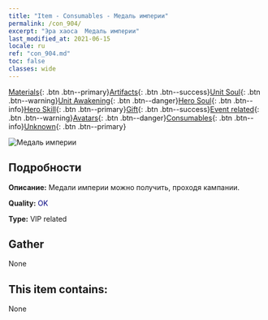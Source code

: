 ```yaml
---
title: "Item - Consumables - Медаль империи"
permalink: /con_904/
excerpt: "Эра хаоса  Медаль империи"
last_modified_at: 2021-06-15
locale: ru
ref: "con_904.md"
toc: false
classes: wide
---
```

 [Materials](/ItemsRU/){: .btn .btn--primary}[Artifacts](/ItemsRU/Artifacts/){: .btn .btn--success}[Unit Soul](/ItemsRU/UnitSoul/){: .btn .btn--warning}[Unit Awakening](/ItemsRU/UnitAwakening/){: .btn .btn--danger}[Hero Soul](/ItemsRU/HeroSoul/){: .btn .btn--info}[Hero Skill](/ItemsRU/HeroSkill/){: .btn .btn--primary}[Gift](/ItemsRU/Gift/){: .btn .btn--success}[Event related](/ItemsRU/Events/){: .btn .btn--warning}[Avatars](/ItemsRU/Avatars/){: .btn .btn--danger}[Consumables](/ItemsRU/Consumables/){: .btn .btn--info}[Unknown](/ItemsRU/Unknown/){: .btn .btn--primary}

 ![Медаль империи](/images/t/i_108.png)

## Подробности
 **Описание:** Медали империи можно получить, проходя кампании.

 **Quality:** <span style="color: #000080">OK</span>

 **Type:** VIP related

## Gather

  None

## This item contains:

  None

